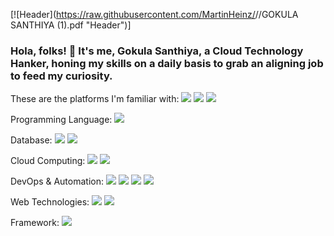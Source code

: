 [![Header](https://raw.githubusercontent.com/MartinHeinz/<gokulasanthiya29>/<gokulasanthiya29>/GOKULA SANTHIYA (1).pdf "Header")]



### Hola, folks! 👋 It's me, Gokula Santhiya, a Cloud Technology Hanker, honing my skills on a daily basis to grab an aligning job to feed my curiosity. 
These are the platforms I'm familiar with:
![](https://img.shields.io/badge/RHEL-<Python>informational?style=flat&logo=data:#3776AB;base64,<Python>)
![](https://img.shields.io/badge/Ubuntu-<Python>informational?style=flat&logo=data:#3776AB;base64,<Python>)
![](https://img.shields.io/badge/Windows-<Python>informational?style=flat&logo=data:#3776AB;base64,<Python>)

Programming Language:
![](https://img.shields.io/badge/Python-<Python>informational?style=flat&logo=data:#3776AB;base64,<Python>)

Database:
![](https://img.shields.io/badge/MySQL-<Python>informational?style=flat&logo=data:#3776AB;base64,<Python>)
![](https://img.shields.io/badge/Oracle-<Python>informational?style=flat&logo=data:#3776AB;base64,<Python>)

Cloud Computing:
![](https://img.shields.io/badge/AWS-<Python>informational?style=flat&logo=data:#3776AB;base64,<Python>)
![](https://img.shields.io/badge/GCP-<Python>informational?style=flat&logo=data:#3776AB;base64,<Python>)

DevOps & Automation:
![](https://img.shields.io/badge/Terraform-<Python>informational?style=flat&logo=data:#3776AB;base64,<Python>)
![](https://img.shields.io/badge/Ansible-<Python>informational?style=flat&logo=data:#3776AB;base64,<Python>)
![](https://img.shields.io/badge/Git-<Python>informational?style=flat&logo=data:#3776AB;base64,<Python>)
![](https://img.shields.io/badge/CircleCi-<Python>informational?style=flat&logo=data:#3776AB;base64,<Python>)

Web Technologies:
![](https://img.shields.io/badge/HTML-<Python>informational?style=flat&logo=data:#3776AB;base64,<Python>)
![](https://img.shields.io/badge/CSS-<Python>informational?style=flat&logo=data:#3776AB;base64,<Python>)

Framework:
![](https://img.shields.io/badge/Flask-<Python>informational?style=flat&logo=data:#3776AB;base64,<Python>)

<!--
**gokulasanthiya29/gokulasanthiya29** is a ✨ _special_ ✨ repository because its `README.md` (this file) appears on your GitHub profile.

Here are some ideas to get you started:

- 🔭 I’m currently working on ...
- 🌱 I’m currently learning ...
- 👯 I’m looking to collaborate on ...
- 🤔 I’m looking for help with ...
- 💬 Ask me about ...
- 📫 How to reach me: ...
- 😄 Pronouns: ...
- ⚡ Fun fact: ...
-->
